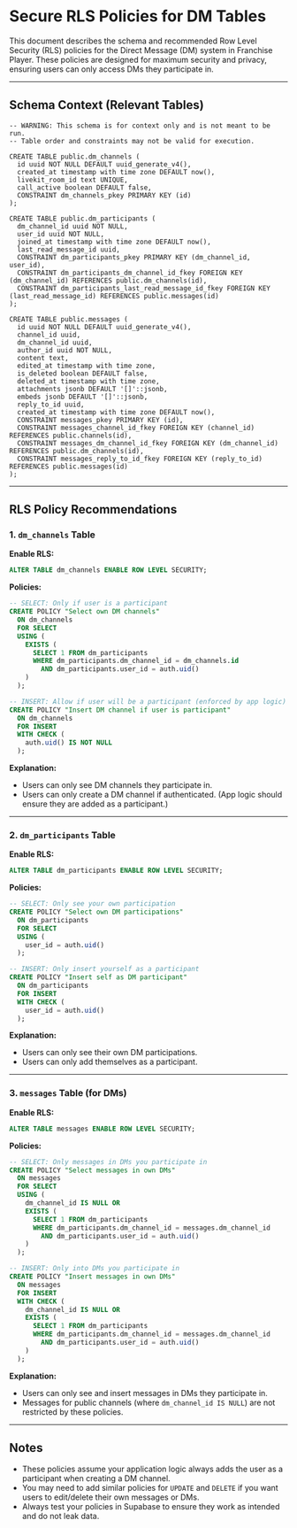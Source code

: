 # Secure RLS Policies for DM Tables

This document describes the schema and recommended Row Level Security (RLS) policies for the Direct Message (DM) system in Franchise Player. These policies are designed for maximum security and privacy, ensuring users can only access DMs they participate in.

---

## Schema Context (Relevant Tables)

```
-- WARNING: This schema is for context only and is not meant to be run.
-- Table order and constraints may not be valid for execution.

CREATE TABLE public.dm_channels (
  id uuid NOT NULL DEFAULT uuid_generate_v4(),
  created_at timestamp with time zone DEFAULT now(),
  livekit_room_id text UNIQUE,
  call_active boolean DEFAULT false,
  CONSTRAINT dm_channels_pkey PRIMARY KEY (id)
);

CREATE TABLE public.dm_participants (
  dm_channel_id uuid NOT NULL,
  user_id uuid NOT NULL,
  joined_at timestamp with time zone DEFAULT now(),
  last_read_message_id uuid,
  CONSTRAINT dm_participants_pkey PRIMARY KEY (dm_channel_id, user_id),
  CONSTRAINT dm_participants_dm_channel_id_fkey FOREIGN KEY (dm_channel_id) REFERENCES public.dm_channels(id),
  CONSTRAINT dm_participants_last_read_message_id_fkey FOREIGN KEY (last_read_message_id) REFERENCES public.messages(id)
);

CREATE TABLE public.messages (
  id uuid NOT NULL DEFAULT uuid_generate_v4(),
  channel_id uuid,
  dm_channel_id uuid,
  author_id uuid NOT NULL,
  content text,
  edited_at timestamp with time zone,
  is_deleted boolean DEFAULT false,
  deleted_at timestamp with time zone,
  attachments jsonb DEFAULT '[]'::jsonb,
  embeds jsonb DEFAULT '[]'::jsonb,
  reply_to_id uuid,
  created_at timestamp with time zone DEFAULT now(),
  CONSTRAINT messages_pkey PRIMARY KEY (id),
  CONSTRAINT messages_channel_id_fkey FOREIGN KEY (channel_id) REFERENCES public.channels(id),
  CONSTRAINT messages_dm_channel_id_fkey FOREIGN KEY (dm_channel_id) REFERENCES public.dm_channels(id),
  CONSTRAINT messages_reply_to_id_fkey FOREIGN KEY (reply_to_id) REFERENCES public.messages(id)
);
```

---

## RLS Policy Recommendations

### 1. `dm_channels` Table

**Enable RLS:**
```sql
ALTER TABLE dm_channels ENABLE ROW LEVEL SECURITY;
```

**Policies:**
```sql
-- SELECT: Only if user is a participant
CREATE POLICY "Select own DM channels"
  ON dm_channels
  FOR SELECT
  USING (
    EXISTS (
      SELECT 1 FROM dm_participants
      WHERE dm_participants.dm_channel_id = dm_channels.id
        AND dm_participants.user_id = auth.uid()
    )
  );

-- INSERT: Allow if user will be a participant (enforced by app logic)
CREATE POLICY "Insert DM channel if user is participant"
  ON dm_channels
  FOR INSERT
  WITH CHECK (
    auth.uid() IS NOT NULL
  );
```

**Explanation:**
- Users can only see DM channels they participate in.
- Users can only create a DM channel if authenticated. (App logic should ensure they are added as a participant.)

---

### 2. `dm_participants` Table

**Enable RLS:**
```sql
ALTER TABLE dm_participants ENABLE ROW LEVEL SECURITY;
```

**Policies:**
```sql
-- SELECT: Only see your own participation
CREATE POLICY "Select own DM participations"
  ON dm_participants
  FOR SELECT
  USING (
    user_id = auth.uid()
  );

-- INSERT: Only insert yourself as a participant
CREATE POLICY "Insert self as DM participant"
  ON dm_participants
  FOR INSERT
  WITH CHECK (
    user_id = auth.uid()
  );
```

**Explanation:**
- Users can only see their own DM participations.
- Users can only add themselves as a participant.

---

### 3. `messages` Table (for DMs)

**Enable RLS:**
```sql
ALTER TABLE messages ENABLE ROW LEVEL SECURITY;
```

**Policies:**
```sql
-- SELECT: Only messages in DMs you participate in
CREATE POLICY "Select messages in own DMs"
  ON messages
  FOR SELECT
  USING (
    dm_channel_id IS NULL OR
    EXISTS (
      SELECT 1 FROM dm_participants
      WHERE dm_participants.dm_channel_id = messages.dm_channel_id
        AND dm_participants.user_id = auth.uid()
    )
  );

-- INSERT: Only into DMs you participate in
CREATE POLICY "Insert messages in own DMs"
  ON messages
  FOR INSERT
  WITH CHECK (
    dm_channel_id IS NULL OR
    EXISTS (
      SELECT 1 FROM dm_participants
      WHERE dm_participants.dm_channel_id = messages.dm_channel_id
        AND dm_participants.user_id = auth.uid()
    )
  );
```

**Explanation:**
- Users can only see and insert messages in DMs they participate in.
- Messages for public channels (where `dm_channel_id IS NULL`) are not restricted by these policies.

---

## Notes
- These policies assume your application logic always adds the user as a participant when creating a DM channel.
- You may need to add similar policies for `UPDATE` and `DELETE` if you want users to edit/delete their own messages or DMs.
- Always test your policies in Supabase to ensure they work as intended and do not leak data. 